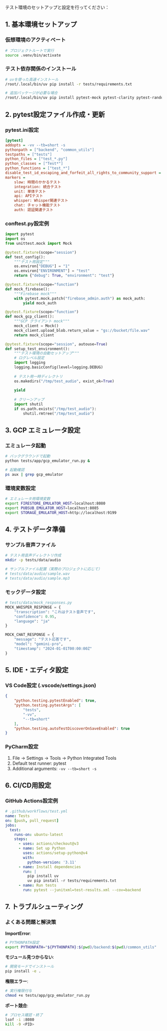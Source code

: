 テスト環境のセットアップと設定を行ってください：

## 1. 基本環境セットアップ

### 仮想環境のアクティベート
```bash
# プロジェクトルートで実行
source .venv/bin/activate
```

### テスト依存関係のインストール
```bash
# uvを使った高速インストール
/root/.local/bin/uv pip install -r tests/requirements.txt

# 追加パッケージが必要な場合
/root/.local/bin/uv pip install pytest-mock pytest-clarity pytest-randomly pytest-freezegun
```

## 2. pytest設定ファイル作成・更新

### pytest.ini設定
```ini
[pytest]
addopts = -vv --tb=short -s
pythonpath = ["backend", "common_utils"]
testpaths = ["tests"]
python_files = ["test_*.py"]
python_classes = ["Test*"]
python_functions = ["test_*"]
disable_test_id_escaping_and_forfeit_all_rights_to_community_support = true
markers =
    slow: 時間のかかるテスト
    integration: 統合テスト
    unit: 単体テスト
    api: APIテスト
    whisper: Whisper関連テスト
    chat: チャット機能テスト
    auth: 認証関連テスト
```

### conftest.py設定例
```python
import pytest
import os
from unittest.mock import Mock

@pytest.fixture(scope="session")
def test_config():
    """テスト用設定"""
    os.environ["DEBUG"] = "1"
    os.environ["ENVIRONMENT"] = "test"
    return {"debug": True, "environment": "test"}

@pytest.fixture(scope="function")
def mock_firebase():
    """Firebase mock"""
    with pytest.mock.patch("firebase_admin.auth") as mock_auth:
        yield mock_auth

@pytest.fixture(scope="function")
def mock_gcp_client():
    """GCP クライアント mock"""
    mock_client = Mock()
    mock_client.upload_blob.return_value = "gs://bucket/file.wav"
    return mock_client

@pytest.fixture(scope="session", autouse=True)
def setup_test_environment():
    """テスト環境の自動セットアップ"""
    # ログレベル設定
    import logging
    logging.basicConfig(level=logging.DEBUG)
    
    # テスト用一時ディレクトリ
    os.makedirs("/tmp/test_audio", exist_ok=True)
    
    yield
    
    # クリーンアップ
    import shutil
    if os.path.exists("/tmp/test_audio"):
        shutil.rmtree("/tmp/test_audio")
```

## 3. GCP エミュレータ設定

### エミュレータ起動
```bash
# バックグラウンドで起動
python tests/app/gcp_emulator_run.py &

# 起動確認
ps aux | grep gcp_emulator
```

### 環境変数設定
```bash
# エミュレータ用環境変数
export FIRESTORE_EMULATOR_HOST=localhost:8080
export PUBSUB_EMULATOR_HOST=localhost:8085
export STORAGE_EMULATOR_HOST=http://localhost:9199
```

## 4. テストデータ準備

### サンプル音声ファイル
```bash
# テスト用音声ディレクトリ作成
mkdir -p tests/data/audio

# サンプルファイル配置（実際のプロジェクトに応じて）
# tests/data/audio/sample.wav
# tests/data/audio/sample.mp3
```

### モックデータ設定
```python
# tests/data/mock_responses.py
MOCK_WHISPER_RESPONSE = {
    "transcription": "これはテスト音声です",
    "confidence": 0.95,
    "language": "ja"
}

MOCK_CHAT_RESPONSE = {
    "message": "テスト応答です",
    "model": "gemini-pro",
    "timestamp": "2024-01-01T00:00:00Z"
}
```

## 5. IDE・エディタ設定

### VS Code設定 (.vscode/settings.json)
```json
{
    "python.testing.pytestEnabled": true,
    "python.testing.pytestArgs": [
        "tests",
        "-vv",
        "--tb=short"
    ],
    "python.testing.autoTestDiscoverOnSaveEnabled": true
}
```

### PyCharm設定
1. File → Settings → Tools → Python Integrated Tools
2. Default test runner: pytest
3. Additional arguments: `-vv --tb=short -s`

## 6. CI/CD用設定

### GitHub Actions設定例
```yaml
# .github/workflows/test.yml
name: Tests
on: [push, pull_request]
jobs:
  test:
    runs-on: ubuntu-latest
    steps:
      - uses: actions/checkout@v3
      - name: Set up Python
        uses: actions/setup-python@v4
        with:
          python-version: '3.11'
      - name: Install dependencies
        run: |
          pip install uv
          uv pip install -r tests/requirements.txt
      - name: Run tests
        run: pytest --junitxml=test-results.xml --cov=backend
```

## 7. トラブルシューティング

### よくある問題と解決策

**ImportError**:
```bash
# PYTHONPATH設定
export PYTHONPATH="${PYTHONPATH}:$(pwd)/backend:$(pwd)/common_utils"
```

**モジュール見つからない**:
```bash
# 開発モードでインストール
pip install -e .
```

**権限エラー**:
```bash
# 実行権限付与
chmod +x tests/app/gcp_emulator_run.py
```

**ポート競合**:
```bash
# プロセス確認・終了
lsof -i :8080
kill -9 <PID>
```